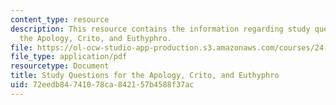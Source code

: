 ```yaml
---
content_type: resource
description: This resource contains the information regarding study questions for
  the Apology, Crito, and Euthyphro.
file: https://ol-ocw-studio-app-production.s3.amazonaws.com/courses/24-01-classics-of-western-philosophy-spring-2016/72eedb84741078ca842157b4588f37ac_MIT24_01S16_SES2.pdf
file_type: application/pdf
resourcetype: Document
title: Study Questions for the Apology, Crito, and Euthyphro
uid: 72eedb84-7410-78ca-8421-57b4588f37ac
---
```

